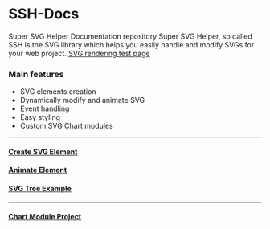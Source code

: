 # SSH-Docs
Super SVG Helper Documentation repository
Super SVG Helper, so called SSH is the SVG library which helps you easily handle and modify SVGs for your web project.
[SVG rendering test page](https://pikpokjeon.github.io/SSH.js/) <br />
### Main features
- SVG elements creation
- Dynamically modify and animate SVG
- Event handling
- Easy styling
- Custom SVG Chart modules
---
#### [Create SVG Element](https://github.com/pikpokjeon/SSH-Docs/blob/main/ElementCreation.md)
#### [Animate Element](https://github.com/pikpokjeon/SSH-Docs/blob/main/Animate.md)
#### [SVG Tree Example](https://github.com/pikpokjeon/SSH-Docs/blob/main/SvgTreeExample.md)

---
#### [Chart Module Project](https://github.com/pikpokjeon/SSH-Docs/blob/main/ChartProject.md)
